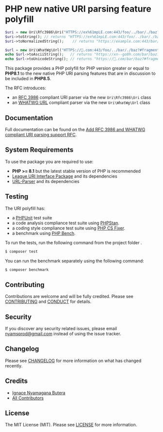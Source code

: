 # PHP new native URI parsing feature polyfill

````php
$uri = new Uri\Rfc3986\Uri("HTTPS://ex%61mpLE.com:443/foo/../bar/./baz?#fragment");
$uri->toString(); // returns "HTTPS://ex%61mpLE.com:443/foo/../bar/./baz?#fragment"
$uri->toNormalizedString();    // returns "https://example.com:443/bar/baz?#fragment"

$url = new Uri\WhatWg\Url("HTTPS://🐘.com:443/foo/../bar/./baz?#fragment");
echo $url->toAsciiString();   // returns "https://xn--go8h.com/bar/baz?#fragment"
echo $url->toUnicodeString(); // returns "https://🐘.com/bar/baz?#fragment"
````

This package provides a PHP polyfill for PHP version greater or equal to **PHP8.1** to the new
native PHP URI parsing features that are in discussion to be included in **PHP8.5**.

The RFC introduces:

- an [RFC 3986](https://www.rfc-editor.org/rfc/rfc3986) compliant URI parser via the new `Uri\Rfc3986\Uri` class
- an [WHATWG URL](https://url.spec.whatwg.org/) compliant parser via the new `Uri\WhatWg\Url` class

Documentation
-------

Full documentation can be found on the [Add RFC 3986 and WHATWG compliant URI parsing support RFC](https://wiki.php.net/rfc/url_parsing_api).

System Requirements
-------

To use the package you are required to use:

- **PHP >= 8.1** but the latest stable version of PHP is recommended
- [League URI Interface Package](https://github.com/thephpleague/uri-interfaces) and its dependencies
- [URL-Parser](https://github.com/TRowbotham/URL-Parser) and its dependencies

Testing
-------

The URI polyfill has:

- a [PHPUnit](https://phpunit.de) test suite
- a code analysis compliance test suite using [PHPStan](https://github.com/phpstan/phpstan).
- a coding style compliance test suite using [PHP CS Fixer](http://cs.sensiolabs.org/).
- a benchmark using [PHP Bench](https://github.com/phpbench/phpbench).

To run the tests, run the following command from the project folder .

``` bash
$ composer test
```

You can run the benchmark separately using the following command:

``` bash
$ composer benchmark
```

Contributing
-------

Contributions are welcome and will be fully credited. Please see [CONTRIBUTING](.github/CONTRIBUTING.md) and [CONDUCT](.github/CODE_OF_CONDUCT.md) for details.

Security
-------

If you discover any security related issues, please email nyamsprod@gmail.com instead of using the issue tracker.

Changelog
-------

Please see [CHANGELOG](CHANGELOG.md) for more information on what has changed recently.

Credits
-------

- [Ignace Nyamagana Butera](https://github.com/nyamsprod)
- [All Contributors](https://github.com/bakame-php/aide-uri/graphs/contributors)

License
-------

The MIT License (MIT). Please see [LICENSE](LICENSE) for more information.
